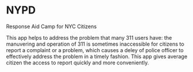 NYPD
====

Response Aid Camp for NYC Citizens 

This app helps to address the problem that many 311 users have: the manuvering and operation of 311 is sometimes inaccessible for citizens to report a complaint or a problem, which causes a deley of police officer to effectively address the problem in a timely fashion. This app gives average citizen the access to report quickly and more conveniently. 
